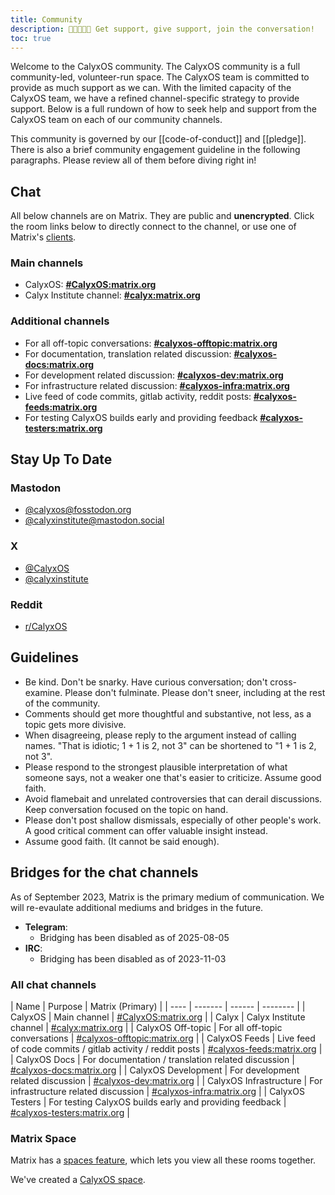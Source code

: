 ```yaml
---
title: Community
description: 🧑🏿‍🤝‍🧑🏻 Get support, give support, join the conversation!
toc: true
---
```


Welcome to the CalyxOS community. The CalyxOS community is a full community-led, volunteer-run space. The CalyxOS team is committed to provide as much support as we can. With the limited capacity of the CalyxOS team, we have a refined channel-specific strategy to provide support. Below is a full rundown of how to seek help and support from the CalyxOS team on each of our community channels. 

This community is governed by our [[code-of-conduct]] and [[pledge]]. There is also a brief community engagement guideline in the following paragraphs. Please review all of them before diving right in!

## Chat

All below channels are on Matrix. They are public and **unencrypted**. Click the room links below to directly connect to the channel, or use one of Matrix's [clients](https://matrix.org/clients/).

### Main channels

* CalyxOS: **[#CalyxOS:matrix.org](https://app.element.io/#/room/#CalyxOS:matrix.org)**
* Calyx Institute channel: **[#calyx:matrix.org](https://app.element.io/#/room/#calyx:matrix.org)**

### Additional channels

* For all off-topic conversations: **[#calyxos-offtopic:matrix.org](https://app.element.io/#/room/#calyxos-offtopic:matrix.org)**
* For documentation, translation related discussion: **[#calyxos-docs:matrix.org](https://app.element.io/#/room/#calyxos-docs:matrix.org)**
* For development related discussion: **[#calyxos-dev:matrix.org](https://app.element.io/#/room/#calyxos-dev:matrix.org)**
* For infrastructure related discussion: **[#calyxos-infra:matrix.org](https://app.element.io/#/room/#calyxos-infra:matrix.org)**
* Live feed of code commits, gitlab activity, reddit posts: **[#calyxos-feeds:matrix.org](https://app.element.io/#/room/#calyxos-feeds:matrix.org)**
* For testing CalyxOS builds early and providing feedback **[#calyxos-testers:matrix.org](https://app.element.io/#/room/#calyxos-testers:matrix.org)**

## Stay Up To Date

### Mastodon

* [@calyxos@fosstodon.org](https://fosstodon.org/@calyxos)
* [@calyxinstitute@mastodon.social](https://mastodon.social/@calyxinstitute)

### X

* [@CalyxOS](https://x.com/CalyxOS)
* [@calyxinstitute](https://twitter.com/calyxinstitute)

### Reddit

* [r/CalyxOS](https://www.reddit.com/r/CalyxOS/)

## Guidelines
* Be kind. Don't be snarky. Have curious conversation; don't cross-examine. Please don't fulminate. Please don't sneer, including at the rest of the community.
* Comments should get more thoughtful and substantive, not less, as a topic gets more divisive.
* When disagreeing, please reply to the argument instead of calling names. "That is idiotic; 1 + 1 is 2, not 3" can be shortened to "1 + 1 is 2, not 3".
* Please respond to the strongest plausible interpretation of what someone says, not a weaker one that's easier to criticize. Assume good faith.
* Avoid flamebait and unrelated controversies that can derail discussions. Keep conversation focused on the topic on hand. 
* Please don't post shallow dismissals, especially of other people's work. A good critical comment can offer valuable insight instead.
* Assume good faith. (It cannot be said enough).

## Bridges for the chat channels

As of September 2023, Matrix is the primary medium of communication. We will re-evaulate additional mediums and bridges in the future.

* **Telegram**: 
  * Bridging has been disabled as of 2025-08-05
* **IRC**:
  * Bridging has been disabled as of 2023-11-03

### All chat channels

| Name | Purpose | Matrix (Primary) |
| ---- | ------- | ------ | -------- |
| CalyxOS | Main channel | [#CalyxOS:matrix.org](https://app.element.io/#/room/#CalyxOS:matrix.org) |
| Calyx | Calyx Institute channel | [#calyx:matrix.org](https://app.element.io/#/room/#calyx:matrix.org) |
| CalyxOS Off-topic | For all off-topic conversations | [#calyxos-offtopic:matrix.org](https://app.element.io/#/room/#calyxos-offtopic:matrix.org) |
| CalyxOS Feeds | Live feed of code commits / gitlab activity / reddit posts | [#calyxos-feeds:matrix.org](https://app.element.io/#/room/#calyxos-feeds:matrix.org) |
| CalyxOS Docs | For documentation / translation related discussion | [#calyxos-docs:matrix.org](https://app.element.io/#/room/#calyxos-docs:matrix.org) |
| CalyxOS Development | For development related discussion | [#calyxos-dev:matrix.org](https://app.element.io/#/room/#calyxos-dev:matrix.org) |
| CalyxOS Infrastructure | For infrastructure related discussion | [#calyxos-infra:matrix.org](https://app.element.io/#/room/#calyxos-infra:matrix.org) |
| CalyxOS Testers | For testing CalyxOS builds early and providing feedback | [#calyxos-testers:matrix.org](https://app.element.io/#/room/#calyxos-testers:matrix.org) |

### Matrix Space

Matrix has a [spaces feature](https://element.io/blog/spaces-the-next-frontier/), which lets you view all these rooms together.

We've created a [CalyxOS space](https://app.element.io/#/room/#calyxos-space:matrix.org).
